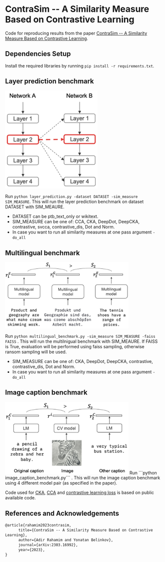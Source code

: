 # ContraSim -- A Similarity Measure Based on Contrastive Learning

Code for reproducing results from the paper [ContraSim -- A Similarity Measure Based on Contrastive Learning](https://arxiv.org/abs/2303.16992).

## Dependencies Setup

Install the required libraries by running `pip install -r requirements.txt`.

## Layer prediction benchmark
<img src="images/layer_prediction.png" alt="layer_prediction" style="width:300px;"/>

Run `python layer_prediction.py -dataset DATASET -sim_measure SIM_MEASURE`. 
This will run the layer prediction benchmark on dataset DATASET with SIM_MEAURE.
- DATASET can be ptb_text_only or wikitext.
- SIM_MEASURE can be one of: CCA, CKA, DeepDot, DeepCKA, contrastive, svcca, contrastive_dis, Dot and Norm.
- In case you want to run all similarity measures at one pass argument `-do_all`

## Multilingual benchmark
<img src="images/multilingual.png" alt="multilingual" style="width:400px;"/>

Run `python multilingual_benchmark.py -sim_measure SIM_MEASURE -faiss FAISS` . 
This will run the multilnigual benchmark with SIM_MEAURE. If FAISS is True, evaluation will be performed using faiss sampling, otherwise ransom sampling will be used.
- SIM_MEASURE can be one of: CKA, DeepDot, DeepCKA, contrastive, contrastive_dis, Dot and Norm.
- In case you want to run all similarity measures at one pass argument `-do_all`

## Image caption benchmark
<img src="images/image_caption.png" alt="image_caption" style="width:400px;"/>
Run ```python image_caption_benchmark.py``` . 
This will run the image caption benchmark using 4 different model pair (as specified in the paper).

Code used for [CKA](https://github.com/google-research/google-research/tree/master/representation_similarity), [CCA](https://github.com/google/svcca) and [contrastive learning loss](https://github.com/HobbitLong/SupContrast) is based on public available code.

## References and Acknowledgements
```
@article{rahamim2023contrasim,
      title={ContraSim -- A Similarity Measure Based on Contrastive Learning}, 
      author={Adir Rahamim and Yonatan Belinkov},
      journal={arXiv:2303.16992},
      year={2023},
}
```
